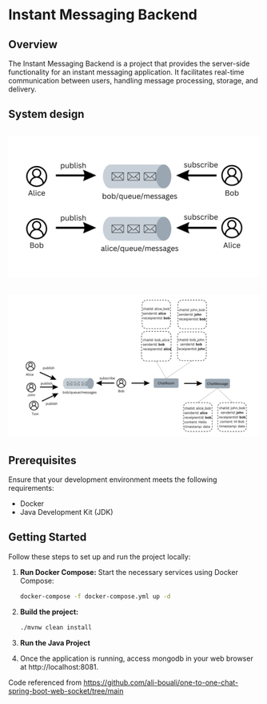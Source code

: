 # Instant Messaging Backend

## Overview

The Instant Messaging Backend is a project that provides the server-side functionality for an instant messaging application. It facilitates real-time communication between users, handling message processing, storage, and delivery.

## System design

## ![Image](publish-subscribe.png)

## ![Image](overview.png)

## Prerequisites

Ensure that your development environment meets the following requirements:

- Docker
- Java Development Kit (JDK)

## Getting Started

Follow these steps to set up and run the project locally:

1. **Run Docker Compose:**
   Start the necessary services using Docker Compose:

   ```bash
   docker-compose -f docker-compose.yml up -d
   ```

2. **Build the project:**

   ```bash
   ./mvnw clean install
   ```

3. **Run the Java Project**

4. Once the application is running, access mongodb in your web browser at http://localhost:8081.

Code referenced from https://github.com/ali-bouali/one-to-one-chat-spring-boot-web-socket/tree/main
